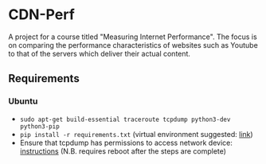 # CDN-Perf
A project for a course titled "Measuring Internet Performance".
The focus is on comparing the performance characteristics of websites such as Youtube to that of the servers which deliver their actual content.

## Requirements
### Ubuntu
  - ```sudo apt-get build-essential traceroute tcpdump python3-dev python3-pip```
  - ```pip install -r requirements.txt``` (virtual environment suggested: [link](http://stackoverflow.com/a/23842752))
  - Ensure that tcpdump has permissions to access network device: [instructions](http://askubuntu.com/a/632189) (N.B. requires reboot after the steps are complete)
